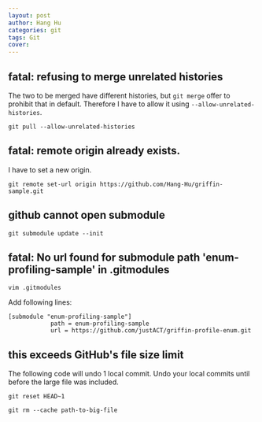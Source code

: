 ```yaml
---
layout: post
author: Hang Hu
categories: git
tags: Git 
cover: 
---
```


## fatal: refusing to merge unrelated histories

The two to be merged have different histories, but `git merge` offer to prohibit that in default. Therefore I have to allow it using `--allow-unrelated-histories`.

```
git pull --allow-unrelated-histories
```


## fatal: remote origin already exists.


I have to set a new origin.


```
git remote set-url origin https://github.com/Hang-Hu/griffin-sample.git
```


## github cannot open submodule


```
git submodule update --init
```


## fatal: No url found for submodule path 'enum-profiling-sample' in .gitmodules


```
vim .gitmodules
```


Add following lines:


```
[submodule "enum-profiling-sample"]
            path = enum-profiling-sample
            url = https://github.com/justACT/griffin-profile-enum.git
```

## this exceeds GitHub's file size limit

The following code will undo 1 local commit. Undo your local commits until before the large file was included.

```
git reset HEAD~1
```

```
git rm --cache path-to-big-file
```
